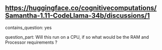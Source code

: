 ## https://huggingface.co/cognitivecomputations/Samantha-1.11-CodeLlama-34b/discussions/1

contains_question: yes

question_part: Will this run on a CPU, if so what would be the RAM  and Processor requirements ?